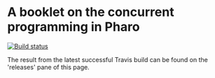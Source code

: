 # A booklet on the concurrent programming in Pharo

[![Build status][badge]][travis]

[travis]: https://travis-ci.com/SquareBracketAssociates/Booklet-ConcurrentProgramming
[badge]: https://travis-ci.com/SquareBracketAssociates/Booklet-ConcurrentProgramming.svg?branch=master

The result from the latest successful Travis build can be found on the 'releases' pane of this page. 
